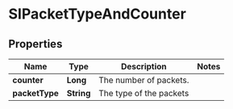 # SIPacketTypeAndCounter

## Properties
Name | Type | Description | Notes
------------ | ------------- | ------------- | -------------
**counter** | **Long** | The number of packets. | 
**packetType** | **String** | The type of the packets | 
